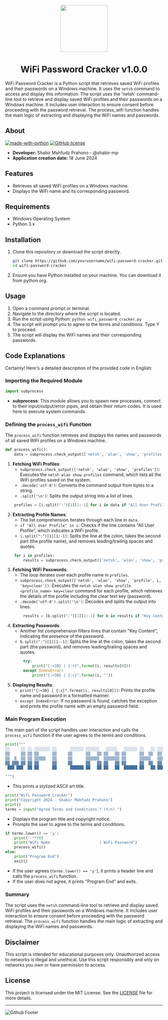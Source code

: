 <p align="center">
<img src="https://github.com/shabir-mp/WiFi-Password-Cracker/assets/133546000/520a2994-7e4d-4c8b-a426-37ae89955e0a" width="150" />
<h1 align="center">WiFi Password Cracker v1.0.0</h1>
</p>


WiFi Password Cracker is a Python script that retrieves saved WiFi profiles and their passwords on a Windows machine. It uses the `netsh` command to access and display this information. The script uses the 'netsh' command-line tool to retrieve and display saved WiFi profiles and their passwords on a Windows machine. It includes user interaction to ensure consent before proceeding with the password retrieval. The process_wifi function handles the main logic of extracting and displaying the WiFi names and passwords.

## About
[![made-with-python](https://img.shields.io/badge/Made%20with-Python-1f425f.svg)](https://www.python.org/)
[![GitHub license](https://img.shields.io/github/license/Naereen/StrapDown.js.svg)](https://github.com/shabir-mp/Image-Background-Remover/blob/main/LICENSE)

- **Developer:** Shabir Mahfudz Prahono - @shabir-mp
- **Application creation date:** 18 June 2024

## Features

- Retrieves all saved WiFi profiles on a Windows machine.
- Displays the WiFi name and its corresponding password.

## Requirements

- Windows Operating System
- Python 3.x

## Installation

1. Clone this repository or download the script directly.
   ```sh
   git clone https://github.com/yourusername/wifi-password-cracker.git
   cd wifi-password-cracker
2. Ensure you have Python installed on your machine. You can download it from python.org.

## Usage
1. Open a command prompt or terminal.
2. Navigate to the directory where the script is located.
3. Run the script using Python: `python wifi_password_cracker.py`
4. The script will prompt you to agree to the terms and conditions. Type Y to proceed.
5. The script will display the WiFi names and their corresponding passwords.

## Code Explanations
Certainly! Here's a detailed description of the provided code in English:

### Importing the Required Module
```python
import subprocess
```
- **subprocess**: This module allows you to spawn new processes, connect to their input/output/error pipes, and obtain their return codes. It is used here to execute system commands.

### Defining the `process_wifi` Function
The `process_wifi` function retrieves and displays the names and passwords of all saved WiFi profiles on a Windows machine.

```python
def process_wifi():
    data = subprocess.check_output(['netsh', 'wlan', 'show', 'profiles']).decode('utf-8').split('\n')
```
1. **Fetching WiFi Profiles**:
    - `subprocess.check_output(['netsh', 'wlan', 'show', 'profiles'])`: Executes the `netsh wlan show profiles` command, which lists all the WiFi profiles saved on the system.
    - `.decode('utf-8')`: Converts the command output from bytes to a string.
    - `.split('\n')`: Splits the output string into a list of lines.

```python
    profiles = [i.split(":")[1][1:-1] for i in data if "All User Profile" in i]
```
2. **Extracting Profile Names**:
    - The list comprehension iterates through each line in `data`.
    - `if "All User Profile" in i`: Checks if the line contains "All User Profile", which indicates a WiFi profile.
    - `i.split(":")[1][1:-1]`: Splits the line at the colon, takes the second part (the profile name), and removes leading/trailing spaces and quotes.

```python
    for i in profiles:
        results = subprocess.check_output(['netsh', 'wlan', 'show', 'profile', i, 'key=clear']).decode('utf-8').split('\n')
```
3. **Fetching WiFi Passwords**:
    - The loop iterates over each profile name in `profiles`.
    - `subprocess.check_output(['netsh', 'wlan', 'show', 'profile', i, 'key=clear'])`: Executes the `netsh wlan show profile <profile_name> key=clear` command for each profile, which retrieves the details of the profile including the clear text key (password).
    - `.decode('utf-8').split('\n')`: Decodes and splits the output into lines.

```python
        results = [b.split(":")[1][1:-1] for b in results if "Key Content" in b]
```
4. **Extracting Passwords**:
    - Another list comprehension filters lines that contain "Key Content", indicating the presence of the password.
    - `b.split(":")[1][1:-1]`: Splits the line at the colon, takes the second part (the password), and removes leading/trailing spaces and quotes.

```python
        try:
            print("{:<30} | {:<}".format(i, results[0]))
        except IndexError:
            print("{:<30} | {:<}".format(i, ""))
```
5. **Displaying Results**:
    - `print("{:<30} | {:<}".format(i, results[0]))`: Prints the profile name and password in a formatted manner.
    - `except IndexError`: If no password is found, catches the exception and prints the profile name with an empty password field.

### Main Program Execution
The main part of the script handles user interaction and calls the `process_wifi` function if the user agrees to the terms and conditions.

```python
print("""
░░     ░░ ░░ ░░░░░░░ ░░      ░░░░░░ ░░░░░░   ░░░░░   ░░░░░░ ░░   ░░ ░░░░░░░ ░░░░░░  
▒▒     ▒▒ ▒▒ ▒▒      ▒▒     ▒▒      ▒▒   ▒▒ ▒▒   ▒▒ ▒▒      ▒▒  ▒▒  ▒▒      ▒▒   ▒▒ 
▒▒  ▒  ▒▒ ▒▒ ▒▒▒▒▒   ▒▒     ▒▒      ▒▒▒▒▒▒  ▒▒▒▒▒▒▒ ▒▒      ▒▒▒▒▒   ▒▒▒▒▒   ▒▒▒▒▒▒  
▓▓ ▓▓▓ ▓▓ ▓▓ ▓▓      ▓▓     ▓▓      ▓▓   ▓▓ ▓▓   ▓▓ ▓▓      ▓▓  ▓▓  ▓▓      ▓▓   ▓▓ 
 ███ ███  ██ ██      ██      ██████ ██   ██ ██   ██  ██████ ██   ██ ███████ ██   ██ 

""")
```
- This prints a stylized ASCII art title.

```python
print("Wifi Password Cracker")
print("Copyright 2024 - Shabir Mahfudz Prahono")
print()
terms = input("Agree Terms and Conditions ? (Y/n) ")
```
- Displays the program title and copyright notice.
- Prompts the user to agree to the terms and conditions.

```python
if terms.lower() == 'y':
    print("-"*70)
    print("WiFi Name                      | WiFi Password")
    process_wifi()
else:
    print("Program End")
    exit()
```
- If the user agrees (`terms.lower() == 'y'`), it prints a header line and calls the `process_wifi` function.
- If the user does not agree, it prints "Program End" and exits.

### Summary
The script uses the `netsh` command-line tool to retrieve and display saved WiFi profiles and their passwords on a Windows machine. It includes user interaction to ensure consent before proceeding with the password retrieval. The `process_wifi` function handles the main logic of extracting and displaying the WiFi names and passwords.

## Disclaimer
This script is intended for educational purposes only. Unauthorized access to networks is illegal and unethical. Use this script responsibly and only on networks you own or have permission to access.

## License

This project is licensed under the MIT License. See the [LICENSE](LICENSE) file for more details.

-----------------------------------------------------------------------------------------
![Github Footer](https://github.com/shabir-mp/Kereta-Api-Indonesia-Booking-System/assets/133546000/c1833fe4-f470-494f-99e7-d583421625be)
